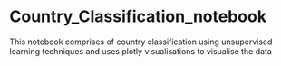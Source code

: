 # Country_Classification_notebook
This notebook comprises of country classification using unsupervised learning techniques
and uses plotly visualisations to visualise the data
